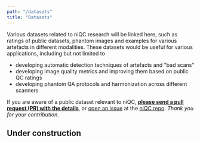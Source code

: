 ```yaml
---
path: "/datasets"
title: "Datasets"
---
```



Various datasets related to niQC research will be linked here, such as ratings of public datasets, phantom images and examples for various artefacts in different modalities. These datasets would be useful for various applications, including but not limited to
 - developing automatic detection techniques of artefacts and "bad scans"
 - developing image quality metrics and improving them based on public QC ratings
 - developing phantom QA protocols and harmonization across different scanners


If you are aware of a public dataset relevant to niQC, [**please send a pull request (PR) with the details**](https://github.com/INCF/niQC/pull/new/master), or [open an issue](https://github.com/INCF/niQC/issues/new) at the [niQC repo](https://github.com/INCF/niQC). *Thank you for your contribution*.

## Under construction

